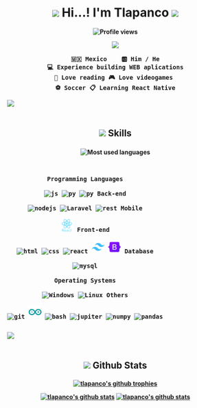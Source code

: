 
<h1 align="center"> <img src="https://media1.giphy.com/media/v1.Y2lkPTc5MGI3NjExazZsYTA0M2FsMjBlN2E3NmdwejRubXprZ3A3d2hvM25zemV5MDN0dyZlcD12MV9pbnRlcm5hbF9naWZfYnlfaWQmY3Q9cw/QAsu4cugSWDOo7JI8Y/200.gif" width="35"><b> Hi...! I'm Tlapanco  <img src="https://media.giphy.com/media/hvRJCLFzcasrR4ia7z/giphy.gif" width="35"></h1>
<p align="center"> <img style="margin:0;" src="https://komarev.com/ghpvc/?username=tlapanco&label=Profile%20views&color=0e75b6&style=for-the-badge" alt="Profile views" /> </p>
<p align="center">
  <a href="https://github.com/DenverCoder1/readme-typing-svg"><img src="https://readme-typing-svg.herokuapp.com?font=Time+New+Roman&color=cyan&size=25&center=true&vCenter=true&width=600&height=50&lines=Web+developer...;Freelance+dev...;Tutor...&hearts;"></a>
</p>


<pre align="center">
🇲🇽 Mexico    🆎 Him / He
💻 Experience building WEB aplications
📖 Love reading 🎮 Love videogames 
⚽ Soccer 📋 Learning React Native
</pre>



<img src="https://user-images.githubusercontent.com/73097560/115834477-dbab4500-a447-11eb-908a-139a6edaec5c.gif"><br><br>

## <p align="center" ><img src="https://media2.giphy.com/media/QssGEmpkyEOhBCb7e1/giphy.gif?cid=ecf05e47a0n3gi1bfqntqmob8g9aid1oyj2wr3ds3mg700bl&rid=giphy.gif" width ="25"><b> Skills</b> </p>

<p align="center">    
  <img align="center" src="https://github-readme-stats.vercel.app/api/top-langs?username=tlapanco&layout=compact&locale=en&title_color=17B1C3&text_color=fff&border_radius=30&border_color=17B1C3&theme=transparent#gh-dark-mode-only" alt="Most used languages" />
</p>
<br>
<div>
  <p style="display: inline-block;" align="center">
    <kbd>
      <kbd>Programming Languages</kbd>
      <br>
      <br>       
      <img width="30px" src="https://cdn.jsdelivr.net/gh/devicons/devicon/icons/javascript/javascript-original.svg" alt="js" title="Javascript"/> 
      <img width="30px" src="https://cdn.jsdelivr.net/gh/devicons/devicon/icons/python/python-original.svg" alt="py" title="Python"/> 
      <img width="30px" src="https://cdn.jsdelivr.net/gh/devicons/devicon/icons/php/php-original.svg" alt="py" title="PHP"/>       
    </kbd>
    <kbd>
      <kbd>Back-end</kbd>
      <br>
      <br>
      <img width="30px" src="https://cdn.jsdelivr.net/gh/devicons/devicon/icons/nodejs/nodejs-original.svg" alt="nodejs" title="Node.js"/>            
      <img width="30px" src="https://cdn.jsdelivr.net/gh/devicons/devicon/icons/laravel/laravel-original.svg" alt="Laravel" title="Laravel"/>            
      <img width="30px" src="https://user-images.githubusercontent.com/25181517/192107858-fe19f043-c502-4009-8c47-476fc89718ad.png" alt="rest" title="REST API"/>      	    
    </kbd>
     <kbd>
      <kbd>Mobile</kbd>
      <br>
       <br>
      <img width="30px" src="https://github.com/devicons/devicon/blob/v2.16.0/icons/react/react-original-wordmark.svg" alt="html" title="React Native"/>              
    </kbd>
    <kbd>
      <kbd>Front-end</kbd>
      <br>
      <br>
      <img width="30px" src="https://cdn.jsdelivr.net/gh/devicons/devicon/icons/html5/html5-original.svg" alt="html" title="HTML"/> 
      <img width="30px" src="https://cdn.jsdelivr.net/gh/devicons/devicon/icons/css3/css3-plain-wordmark.svg" alt="css" title="CSS"/>  
      <img width="30px" src="https://cdn.jsdelivr.net/gh/devicons/devicon/icons/react/react-original.svg" alt="react" title="Reactjs"/>
      <img width="30px" src="https://github.com/devicons/devicon/blob/v2.16.0/icons/tailwindcss/tailwindcss-original.svg" alt="react" title="TailwindCSS"/>
      <img width="30px" src="https://github.com/devicons/devicon/blob/v2.16.0/icons/bootstrap/bootstrap-original.svg" alt="react" title="Bootstrap"/>
    </kbd>
    <kbd>
      <kbd>Database</kbd>
      <br>
      <br>
      <img width="30px" src="https://cdn.jsdelivr.net/gh/devicons/devicon/icons/mysql/mysql-original.svg" alt="mysql" title="MySQL"/>        
    </kbd>
    <br>
    <br>
    <kbd>
      <kbd>Operating Systems</kbd>
      <br>
      <br>        
	    <img width="30" src="https://user-images.githubusercontent.com/25181517/186884150-05e9ff6d-340e-4802-9533-2c3f02363ee3.png" alt="Windows" title="Windows"/>	    
	    <img width="30" src="https://github.com/marwin1991/profile-technology-icons/assets/76662862/2481dc48-be6b-4ebb-9e8c-3b957efe69fa" alt="Linux" title="Linux"/>      
    </kbd>
    <kbd>
      <kbd>Others</kbd>
      <br>
      <br>
      <img width="30px" src="https://cdn.jsdelivr.net/gh/devicons/devicon/icons/git/git-plain.svg" alt="git" title="git" />
      <img width="30px" src="https://github.com/devicons/devicon/blob/v2.16.0/icons/arduino/arduino-original.svg" alt="Arduino" title="Arduino"/>
      <img width="30px" src="https://cdn.jsdelivr.net/gh/devicons/devicon/icons/bash/bash-original.svg" alt="bash" title="bash"/>      
      <img width="30px" src="https://cdn.jsdelivr.net/gh/devicons/devicon/icons/jupyter/jupyter-original.svg"  alt="jupiter" title="Jupiter"/>
      <img width="30px" src="https://cdn.jsdelivr.net/gh/devicons/devicon/icons/numpy/numpy-original.svg" alt="numpy" title="Numpy"/>
      <img width="30px" src="https://cdn.jsdelivr.net/gh/devicons/devicon/icons/pandas/pandas-original.svg" alt="pandas" title="Pandas"/>
    </kbd>
  
  </p>
</div>

<img src="https://user-images.githubusercontent.com/73097560/115834477-dbab4500-a447-11eb-908a-139a6edaec5c.gif"><br><br>

## <p align="center"> <img src="https://media.giphy.com/media/iY8CRBdQXODJSCERIr/giphy.gif" width="35"><b> Github Stats </b> </p>

<p align="center"> <a href="https://github.com/ryo-ma/github-profile-trophy"><img src="https://github-profile-trophy.vercel.app/?username=tlapanco&title=Commits,Repositories,Experience&theme=gitdimmed&margin-w=10&column=3&no-bg=true" alt="tlapanco's github trophies" /></a> </p>

<p align="center"> 
  <a href="https://github-readme-stats.vercel.app/api?username=tlapanco&show_icons=true&title_color=17B1C3&text_color=fff&border_radius=30&border_color=17B1C3&theme=transparent#gh-dark-mode-only"><img src="https://github-readme-stats.vercel.app/api?username=tlapanco&show_icons=true&title_color=17B1C3&text_color=fff&border_radius=30&border_color=17B1C3&theme=transparent#gh-dark-mode-only" alt="tlapanco's github stats"/></a>
  <a href="https://github-readme-stats.vercel.app/api?username=tlapanco&show_icons=true&title_color=17B1C3&text_color=fff&border_radius=30&border_color=17B1C3&theme=transparent#gh-dark-mode-only"><img src="https://github-readme-stats.vercel.app/api?username=tlapanco&show_icons=true&title_color=17B1C3&text_color=fff&border_radius=30&border_color=17B1C3&theme=transparent&text_color=000#gh-light-mode-only" alt="tlapanco's github stats"/></a>
</p>

</div>

